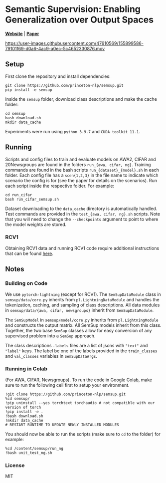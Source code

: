# Semantic Supervision: Enabling Generalization over Output Spaces

[**Website**](https://sites.google.com/princeton.edu/semantic-supervision/) |
[**Paper**](https://arxiv.org/abs/2202.13100)

https://user-images.githubusercontent.com/47610569/155899586-79101f69-d0a6-4ac9-a0ec-5c4652330876.mov

## Setup
First clone the repository and install dependencies:
```
git clone https://github.com/princeton-nlp/semsup.git
pip install -e semsup
```

Inside the `semsup` folder, download class descriptions and make the cache folder:
```
cd semsup
bash download.sh
mkdir data_cache
```

Experiments were run using `python 3.9.7` and `CUDA toolkit 11.1`.

## Running
Scripts and config files to train and evaluate models on AWA2, CIFAR and 20Newsgroups are found in the folders `run_{awa, cifar, ng}`. Training commands are found in the bash scripts `run_{dataset}_{model}.sh` in each folder. Each config file has a `scen{1,2,3}` in the file name to indicate which scenario the config is for (see the paper for details on the scenarios). Run each script inside the respective folder. For example:
```
cd run_cifar
bash run_cifar_semsup.sh
```

Dataset downloading to the `data_cache` directory is automatically handled. Test commands are provided in the `test_{awa, cifar, ng}.sh` scripts. Note that you will need to change the `--checkpoints` argument to point to where the model weights are stored.

### RCV1
Obtaining RCV1 data and running RCV1 code require additional instructions that can be found [here](run_rcv1/RCV1_README.md).

## Notes
### Building on Code
We use `pytorch-lightning` (except for RCV1). The `SemSupDataModule` class in `semsup/data/core.py` inherits from `pl.LightningDataModule` and handles the tokenization, caching, and sampling of class descriptions. All data modules in `semsup/data/{awa, cifar, newsgroups}` inherit from `SemSupDataModule`.

The `SemSupModel` in `semsup/model/core.py` inherits from `pl.LightningModule` and constructs the output matrix. All SemSup models inherit from this class. Together, the two base `SemSup` classes allow for easy conversion of any supervised problem into a `SemSup` approach.

The class descriptions `.labels` files are a list of jsons with `"text"` and `"label"` keys. The label be one of the labels provided in the `train_classes` and `val_classes` variables in `SemSupDataArgs`.

### Running in Colab
(For AWA, CIFAR, Newsgroups). To run the code in Google Colab, make sure to run the following cell first to setup your environment.
```
!git clone https://github.com/princeton-nlp/semsup.git
%cd semsup/
!pip uninstall --yes torchtext torchaudio # not compatible with our version of torch
!pip install -e .
!bash download.sh
!mkdir data_cache
# RESTART RUNTIME TO UPDATE NEWLY INSTALLED MODULES
```
You should now be able to run the scripts (make sure to `cd` to the folder) for example:
```
%cd /content/semsup/run_ng
!bash unit_test_ng.sh
```
### License
MIT